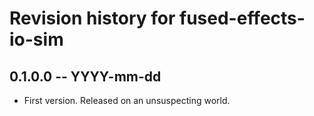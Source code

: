 # Revision history for fused-effects-io-sim

## 0.1.0.0 -- YYYY-mm-dd

* First version. Released on an unsuspecting world.
